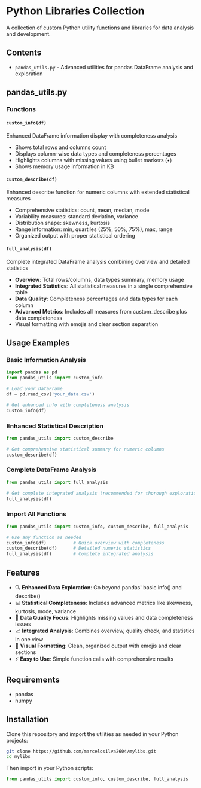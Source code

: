 # Python Libraries Collection

A collection of custom Python utility functions and libraries for data analysis and development.

## Contents

- `pandas_utils.py` - Advanced utilities for pandas DataFrame analysis and exploration

## pandas_utils.py

### Functions

#### `custom_info(df)`
Enhanced DataFrame information display with completeness analysis
- Shows total rows and columns count
- Displays column-wise data types and completeness percentages
- Highlights columns with missing values using bullet markers (•)
- Shows memory usage information in KB

#### `custom_describe(df)`
Enhanced describe function for numeric columns with extended statistical measures
- Comprehensive statistics: count, mean, median, mode
- Variability measures: standard deviation, variance
- Distribution shape: skewness, kurtosis
- Range information: min, quartiles (25%, 50%, 75%), max, range
- Organized output with proper statistical ordering

#### `full_analysis(df)` 
Complete integrated DataFrame analysis combining overview and detailed statistics
- **Overview**: Total rows/columns, data types summary, memory usage
- **Integrated Statistics**: All statistical measures in a single comprehensive table
- **Data Quality**: Completeness percentages and data types for each column
- **Advanced Metrics**: Includes all measures from custom_describe plus data completeness
- Visual formatting with emojis and clear section separation

## Usage Examples

### Basic Information Analysis
```python
import pandas as pd
from pandas_utils import custom_info

# Load your DataFrame
df = pd.read_csv('your_data.csv')

# Get enhanced info with completeness analysis
custom_info(df)
```

### Enhanced Statistical Description
```python
from pandas_utils import custom_describe

# Get comprehensive statistical summary for numeric columns
custom_describe(df)
```

### Complete DataFrame Analysis
```python
from pandas_utils import full_analysis

# Get complete integrated analysis (recommended for thorough exploration)
full_analysis(df)
```

### Import All Functions
```python
from pandas_utils import custom_info, custom_describe, full_analysis

# Use any function as needed
custom_info(df)          # Quick overview with completeness
custom_describe(df)      # Detailed numeric statistics  
full_analysis(df)        # Complete integrated analysis
```

## Features

- 🔍 **Enhanced Data Exploration**: Go beyond pandas' basic info() and describe()
- 📊 **Statistical Completeness**: Includes advanced metrics like skewness, kurtosis, mode, variance
- 🎯 **Data Quality Focus**: Highlights missing values and data completeness issues
- 📈 **Integrated Analysis**: Combines overview, quality check, and statistics in one view
- 🎨 **Visual Formatting**: Clean, organized output with emojis and clear sections
- ⚡ **Easy to Use**: Simple function calls with comprehensive results

## Requirements

- pandas
- numpy

## Installation

Clone this repository and import the utilities as needed in your Python projects:

```bash
git clone https://github.com/marcelosilva2604/mylibs.git
cd mylibs
```

Then import in your Python scripts:
```python
from pandas_utils import custom_info, custom_describe, full_analysis
```
